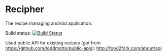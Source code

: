# Recipher
The recipe managing android application.

Build status: [![Build Status](https://travis-ci.com/h3r0ld/Recipher.svg?token=gqHj5g1tjyLLsJr8yvAf&branch=master
)](https://travis-ci.com/h3r0ld/Recipher)

Used public API for existing recipes (got from https://github.com/toddmotto/public-apis):
http://food2fork.com/about/api
